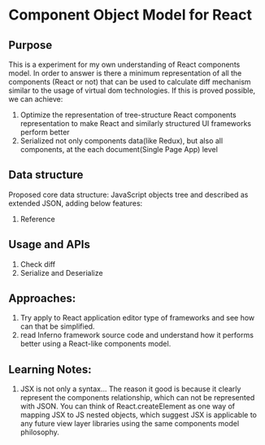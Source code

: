 # Component Object Model for React

## Purpose

This is a experiment for my own understanding of React components model.  In order to answer is there a minimum representation of all the components (React or not) that can be used to calculate diff mechanism similar to the usage of virtual dom technologies.  If this is proved possible, we can achieve:

1. Optimize the representation of tree-structure React components representation to make React and similarly structured UI frameworks perform better
2. Serialized not only components data(like Redux), but also all components, at the each document(Single Page App) level

## Data structure

Proposed core data structure:
JavaScript objects tree and described as extended JSON, adding below features:

1. Reference

## Usage and APIs

1. Check diff
2. Serialize and Deserialize


## Approaches:

1. Try apply to React application editor type of frameworks and see how can that be simplified.
2. read Inferno framework source code and understand how it performs better using a React-like components model.

## Learning Notes:

1. JSX is not only a syntax... The reason it good is because it clearly represent the components relationship, which can not be represented with JSON.   You can think of React.createElement as one way of mapping JSX to JS nested objects, which suggest JSX is applicable to any future view layer libraries using the same components model philosophy.
